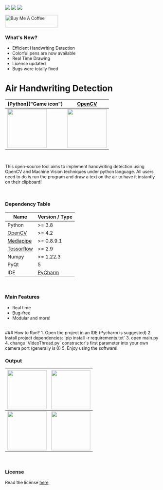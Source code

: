 <img src="https://badgen.net/badge/version/1.0.0/blue?icon=now"> <img src = "https://badgen.net/badge/Status/Stable/green?icon=git"> <img src = "https://badgen.net/badge/Language/Python/pink?icon=github"> 
<br/>

<a href="https://www.buymeacoffee.com/kimiaafshari" target="_blank"><img src="https://cdn.buymeacoffee.com/buttons/default-orange.png" alt="Buy Me A Coffee" height="41" width="174"></a>

### What's New?

- Efficient Handwriting Detection
- Colorful pens are now available
- Real Time Drawing
- License updated
- Bugs were totally fixed


# Air Handwriting Detection

| [Python]("Game icon")  | [OpenCV](https://opencv.org/ "OpenCV")|
| - | - |
| <img src="https://logos-world.net/wp-content/uploads/2021/10/Python-Symbol.png" width="128">| <img src="https://editor.analyticsvidhya.com/uploads/232202.png" width="128"> |

<br/>

This open-source tool aims to implement handwriting detection using OpenCV and Machine Vision techniques under python language. All users need to do is run the program and draw a text on the air to have it instantly on their clipboard!

<br/>

### Dependency Table
|  Name | Version / Type |
| ------------ | ------------ |
|  Python | >= 3.8  |
| [OpenCV](https://opencv.org/)   | >= 4.2  |
| [Mediapipe](https://github.com/google/mediapipe)  |  >= 0.8.9.1 |
| [Tessorflow](https://www.tensorflow.org/)  |  >= 2.9 |
| Numpy  | >= 1.22.3  |
| PyQt | 5 |
| IDE | [PyCharm](https://www.jetbrains.com/pycharm/) |
<br/>

### Main Features
* Real time
* Bug-free
* Modular and more!

<br/>
### How to Run?
1. Open the project in an IDE (Pycharm is suggested)
2. Install project dependencies:
`pip install -r requirements.txt` 
3. open main.py
4. change `VideoThread.py` constructor's first parameter into your own camera port (generally is 0)
5. Enjoy using the software!

<br/>

### Output

| <img src="https://pbs.twimg.com/profile_images/1498641868397191170/6qW2XkuI_400x400.png" width="128">  | <img src="https://pbs.twimg.com/profile_images/1498641868397191170/6qW2XkuI_400x400.png" width="128">  |
| -- | -- |
| <img src="https://pbs.twimg.com/profile_images/1498641868397191170/6qW2XkuI_400x400.png" width="128"> | <img src="https://pbs.twimg.com/profile_images/1498641868397191170/6qW2XkuI_400x400.png" width="128"> |

<br/>

### License
Read the license [here](https://github.com/mohammadJaliliTorkamani/AR-Hitting-Ball/blob/master/LICENSE)


